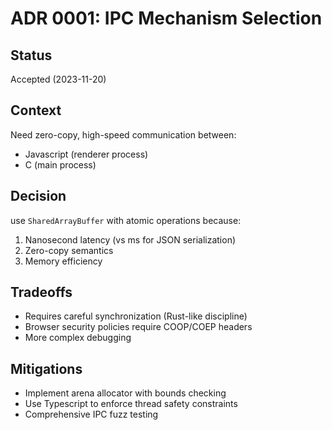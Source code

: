 # ADR 0001: IPC Mechanism Selection

## Status

Accepted (2023-11-20)

## Context

Need zero-copy, high-speed communication between:

- Javascript (renderer process)
- C (main process)

## Decision

use `SharedArrayBuffer` with atomic operations because:

1. Nanosecond latency (vs ms for JSON serialization)
2. Zero-copy semantics
3. Memory efficiency

## Tradeoffs

- Requires careful synchronization (Rust-like discipline)
- Browser security policies require COOP/COEP headers
- More complex debugging

## Mitigations

- Implement arena allocator with bounds checking
- Use Typescript to enforce thread safety constraints
- Comprehensive IPC fuzz testing
